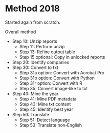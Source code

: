 # Method 2018
Started again from scratch.

Overall method
- Step 10: Unzip reports
  - Step 11: Perform unzip
  -  Step 13: Refine output table
  - Step 15 optional: Copy in unlocked reports
- Step 20: Identify companies
- Step 30: Convert to txt
  - Step 31a option: Convert with Acrobat Pro
  - Step 31p option: Convert with Python
  - Step 31r option: Convert with R 
  - Step 35: Convert image-like to txt
- Step 40: Mine the year
  - Step 41: Mine PDF metadata
  - Step 43: Mine txt content
  - Step 45: Identify best year
- Step 50: Translate
  - Step 51: Detect language
  - Step 53: Translate non-English
